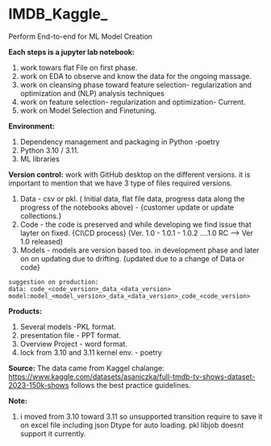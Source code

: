 # IMDB_Kaggle_

Perform End-to-end for ML Model Creation

**Each steps is a jupyter lab notebook:**
  1. work towars flat File on first phase.
  2. work on EDA to observe and know the data for the ongoing massage.
  3. work on cleansing phase toward feature selection- regularization and optimization and (NLP) analysis techniques
  4. work on feature selection- regularization and optimization- Current.
  5. work on  Model Selection and Finetuning.

**Environment:**
  1. Dependency management and packaging in Python -poetry
  2. Python 3.10 / 3.11.
  3. ML libraries

**Version control:**
 work with GitHub desktop on the different versions.
 it is important to mention that we have 3 type of files required versions.
   1. Data - csv or pkl. ( Initial data, flat file data, progress data along the progress of the notebooks above) - {customer update or update collections.}
   2. Code - the code is preserved and while developing we find issue that layter on fixed.  {CI\CD process} (Ver. 1.0 - 1.0.1 - 1.0.2 ....1.0 RC --> Ver 1.0 released)
   3. Models - models are version based too.  in development phase and later on on updating due to drifting.  {updated due to a change of Data or code}

    suggestion on production:
    data: code_<code_version>_data_<data_version> model:model_<model_version>_data_<data_version>_code_<code_version>
**Products:**
  1. Several models -PKL format.
  2. presentation file - PPT format.
  3. Overview Project - word format.
  4. lock from 3.10 and 3.11 kernel env. - poetry

**Source:**
The data came from Kaggel chalange:  https://www.kaggle.com/datasets/asaniczka/full-tmdb-tv-shows-dataset-2023-150k-shows
follows the best practice guidelines.

**Note:**
 1. i moved from 3.10 toward 3.11 so unsupported transition require to save it on excel file including json Dtype for auto loading.
  pkl libjob doesnt support it currently. 
